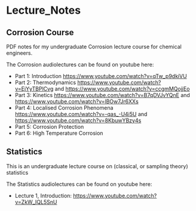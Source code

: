 # Lecture_Notes

## Corrosion Course
PDF notes for my undergraduate Corrosion lecture course for chemical engineers.

The Corrosion audiolectures can be found on youtube here:

* Part 1: Introduction https://www.youtube.com/watch?v=qTw_p9dkiVU
* Part 2: Thermodynamics https://www.youtube.com/watch?v=EjYyTBPlCvg and https://www.youtube.com/watch?v=ccgmMQojjEo 
* Part 3: Kinetics https://www.youtube.com/watch?v=B7qDVJvYQnE and https://www.youtube.com/watch?v=lBOw7Jr6XXs
* Part 4: Localised Corrosion Phenomena https://www.youtube.com/watch?v=-qas_-U4i5U and https://www.youtube.com/watch?v=8KbuwYBzy4s
* Part 5: Corrosion Protection 
* Part 6: High Temperature Corrosion 

## Statistics 
This is an undergraduate lecture course on (classical, or sampling theory) statistics

The Statistics audiolectures can be found on youtube here:

* Lecture 1, Introduction: https://www.youtube.com/watch?v=ZkW_IQL5SnU